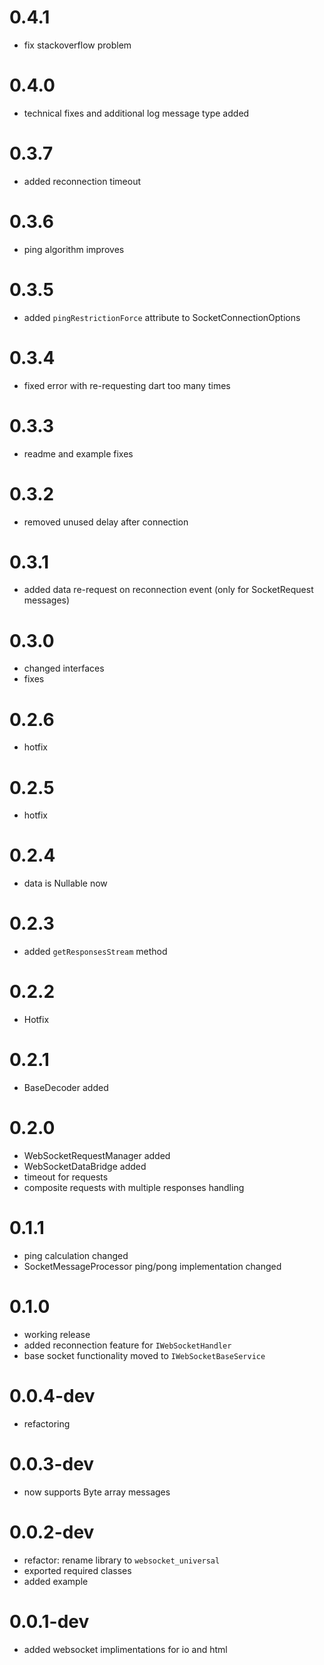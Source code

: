 # 0.4.1
- fix stackoverflow problem

# 0.4.0
- technical fixes and additional log message type added

# 0.3.7
- added reconnection timeout

# 0.3.6
- ping algorithm improves

# 0.3.5
- added `pingRestrictionForce` attribute to SocketConnectionOptions

# 0.3.4
- fixed error with re-requesting dart too many times
# 0.3.3
- readme and example fixes

# 0.3.2
- removed unused delay after connection

# 0.3.1
- added data re-request on reconnection event (only for SocketRequest messages)

# 0.3.0

- changed interfaces
- fixes

# 0.2.6

- hotfix

# 0.2.5

- hotfix
# 0.2.4

- data is Nullable now

# 0.2.3

- added `getResponsesStream` method

# 0.2.2

- Hotfix

# 0.2.1

- BaseDecoder added

# 0.2.0

- WebSocketRequestManager added
- WebSocketDataBridge added
- timeout for requests
- composite requests with multiple responses handling

# 0.1.1

- ping calculation changed
- SocketMessageProcessor ping/pong implementation changed

# 0.1.0

- working release
- added reconnection feature for `IWebSocketHandler`
- base socket functionality moved to `IWebSocketBaseService`

# 0.0.4-dev

- refactoring

# 0.0.3-dev

- now supports Byte array messages

# 0.0.2-dev

- refactor: rename library to `websocket_universal`
- exported required classes
- added example

# 0.0.1-dev

- added websocket implimentations for io and html

